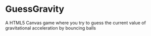 # GuessGravity
A HTML5 Canvas game where you try to guess the current value of gravitational acceleration by bouncing balls
